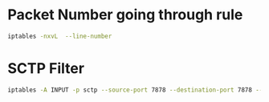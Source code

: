 # Packet Number going through rule
```bash
iptables -nxvL  --line-number
```
# SCTP Filter
```bash
iptables -A INPUT -p sctp --source-port 7878 --destination-port 7878 --chunk-types any DATA,INIT,INIT_ACK,SACK,HEARTBEAT,HEARTBEAT_ACK,COOKIE_ECHO,COOKIE_ACK -j DROP
```
